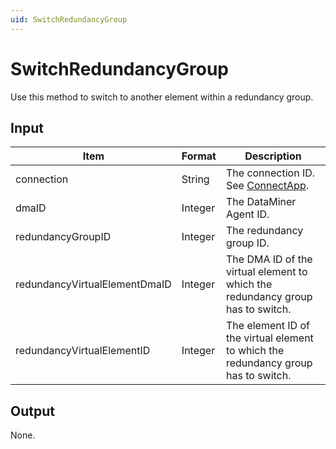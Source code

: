 ```yaml
---
uid: SwitchRedundancyGroup
---
```


# SwitchRedundancyGroup

Use this method to switch to another element within a redundancy group.

## Input

| Item                          | Format  | Description                                                                        |
|-------------------------------|---------|------------------------------------------------------------------------------------|
| connection                    | String  | The connection ID. See [ConnectApp](xref:ConnectApp).                              |
| dmaID                         | Integer | The DataMiner Agent ID.                                                            |
| redundancyGroupID             | Integer | The redundancy group ID.                                                           |
| redundancyVirtualElementDmaID | Integer | The DMA ID of the virtual element to which the redundancy group has to switch.     |
| redundancyVirtualElementID    | Integer | The element ID of the virtual element to which the redundancy group has to switch. |

## Output

None.
